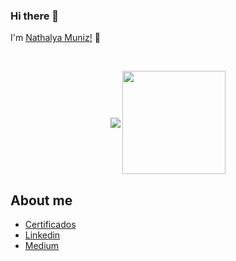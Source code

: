 ### Hi there 👋

I'm [Nathalya Muniz!](https://linktr.ee/nnmuniz) 👋 

<br/>

<p align="center">
   <img
      align="center"
      src="https://github-readme-stats.vercel.app/api/top-langs/?username=nnmuniz&layout=compact&theme=tokyonight"
    />
  <img   
      align="center"
      height="165" 
       src="https://github-readme-stats.vercel.app/api?username=nnmuniz&show_icons=true&theme=tokyonight"
    />
</p>

##  About me

- [Certificados](https://www.youracclaim.com/users/nathalya-campos)
- [Linkedin](https://www.linkedin.com/in/nathalyacampos/)
- [Medium](https://medium.com/@nmuniz)
